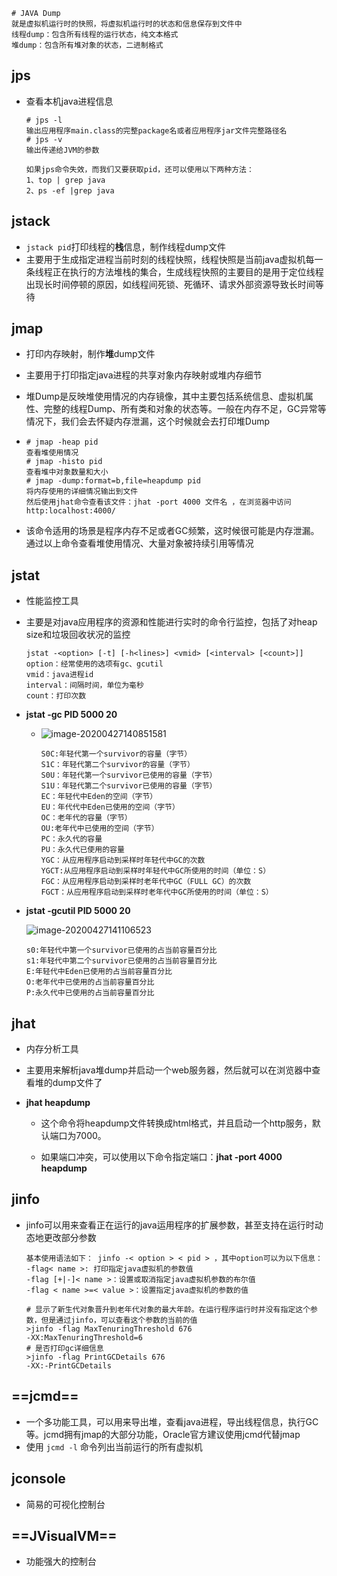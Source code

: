 ```shell
# JAVA Dump
就是虚拟机运行时的快照，将虚拟机运行时的状态和信息保存到文件中
线程dump：包含所有线程的运行状态，纯文本格式
堆dump：包含所有堆对象的状态，二进制格式
```

## jps

* 查看本机java进程信息

  ```shell
  # jps -l 
  输出应用程序main.class的完整package名或者应用程序jar文件完整路径名
  # jps -v 
  输出传递给JVM的参数
  
  如果jps命令失效，而我们又要获取pid，还可以使用以下两种方法：
  1、top | grep java
  2、ps -ef |grep java
  ```

## jstack

* `jstack pid`打印线程的**栈**信息，制作线程dump文件
* 主要用于生成指定进程当前时刻的线程快照，线程快照是当前java虚拟机每一条线程正在执行的方法堆栈的集合，生成线程快照的主要目的是用于定位线程出现长时间停顿的原因，如线程间死锁、死循环、请求外部资源导致长时间等待

## jmap

* 打印内存映射，制作**堆**dump文件

* 主要用于打印指定java进程的共享对象内存映射或堆内存细节

* 堆Dump是反映堆使用情况的内存镜像，其中主要包括系统信息、虚拟机属性、完整的线程Dump、所有类和对象的状态等。一般在内存不足，GC异常等情况下，我们会去怀疑内存泄漏，这个时候就会去打印堆Dump

* ```shell
  # jmap -heap pid
  查看堆使用情况
  # jmap -histo pid
  查看堆中对象数量和大小
  # jmap -dump:format=b,file=heapdump pid
  将内存使用的详细情况输出到文件
  然后使用jhat命令查看该文件：jhat -port 4000 文件名 ，在浏览器中访问http:localhost:4000/
  ```

* 该命令适用的场景是程序内存不足或者GC频繁，这时候很可能是内存泄漏。通过以上命令查看堆使用情况、大量对象被持续引用等情况

## jstat

* 性能监控工具

* 主要是对java应用程序的资源和性能进行实时的命令行监控，包括了对heap size和垃圾回收状况的监控

  ```shell
  jstat -<option> [-t] [-h<lines>] <vmid> [<interval> [<count>]]
  option：经常使用的选项有gc、gcutil
  vmid：java进程id
  interval：间隔时间，单位为毫秒
  count：打印次数
  ```

* **jstat -gc PID 5000 20**

  * ![image-20200427140851581](/Users/dingyuanjie/Documents/study/github/woodyprogram/img/image-20200427140851581.png)

    ```shell
    S0C:年轻代第一个survivor的容量（字节）
    S1C：年轻代第二个survivor的容量（字节）
    S0U：年轻代第一个survivor已使用的容量（字节）
    S1U：年轻代第二个survivor已使用的容量（字节）
    EC：年轻代中Eden的空间（字节）
    EU：年代代中Eden已使用的空间（字节）
    OC：老年代的容量（字节）
    OU:老年代中已使用的空间（字节）
    PC：永久代的容量
    PU：永久代已使用的容量
    YGC：从应用程序启动到采样时年轻代中GC的次数
    YGCT:从应用程序启动到采样时年轻代中GC所使用的时间（单位：S）
    FGC：从应用程序启动到采样时老年代中GC（FULL GC）的次数
    FGCT：从应用程序启动到采样时老年代中GC所使用的时间（单位：S）
    ```

* **jstat -gcutil PID 5000 20**

  ![image-20200427141106523](/Users/dingyuanjie/Documents/study/github/woodyprogram/img/image-20200427141106523.png)

  ```shell
  s0:年轻代中第一个survivor已使用的占当前容量百分比
  s1:年轻代中第二个survivor已使用的占当前容量百分比
  E:年轻代中Eden已使用的占当前容量百分比
  O:老年代中已使用的占当前容量百分比
  P:永久代中已使用的占当前容量百分比
  ```

## jhat

* 内存分析工具

* 主要用来解析java堆dump并启动一个web服务器，然后就可以在浏览器中查看堆的dump文件了

* **jhat heapdump**

  * 这个命令将heapdump文件转换成html格式，并且启动一个http服务，默认端口为7000。

  * 如果端口冲突，可以使用以下命令指定端口：**jhat -port 4000 heapdump**

## jinfo

* jinfo可以用来查看正在运行的java运用程序的扩展参数，甚至支持在运行时动态地更改部分参数

  ```shell
  基本使用语法如下： jinfo -< option > < pid > ，其中option可以为以下信息：
  -flag< name >: 打印指定java虚拟机的参数值
  -flag [+|-]< name >：设置或取消指定java虚拟机参数的布尔值
  -flag < name >=< value >：设置指定java虚拟机的参数的值
  ```

  ```shell
  # 显示了新生代对象晋升到老年代对象的最大年龄。在运行程序运行时并没有指定这个参数，但是通过jinfo，可以查看这个参数的当前的值
  >jinfo -flag MaxTenuringThreshold 676
  -XX:MaxTenuringThreshold=6
  # 是否打印gc详细信息
  >jinfo -flag PrintGCDetails 676
  -XX:-PrintGCDetails
  ```

## ==jcmd==

* 一个多功能工具，可以用来导出堆，查看java进程，导出线程信息，执行GC等。jcmd拥有jmap的大部分功能，Oracle官方建议使用jcmd代替jmap
* 使用 `jcmd -l` 命令列出当前运行的所有虚拟机

## jconsole

* 简易的可视化控制台

## ==JVisualVM==

* 功能强大的控制台

